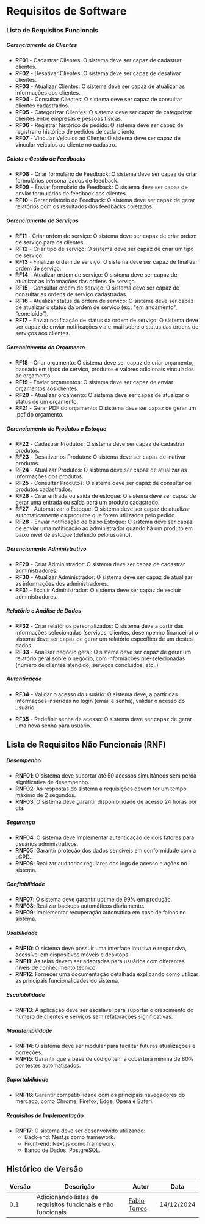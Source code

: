 # Requisitos de Software



### Lista de Requisitos Funcionais

##### Gerenciamento de Clientes

- **RF01** - Cadastrar Clientes: O sistema deve ser capaz de cadastrar clientes.
- **RF02** - Desativar Clientes: O sistema deve ser capaz de desativar clientes.
- **RF03** - Atualizar Clientes: O sistema deve ser capaz de atualizar as informações dos clientes.
- **RF04** - Consultar Clientes: O sistema deve ser capaz de consultar clientes cadastrados.
- **RF05** - Categorizar Clientes: O sistema deve ser capaz de categorizar clientes entre empresas e pessoas físicas.
- **RF06** - Registrar histórico de pedido: O sistema deve ser capaz de registrar o histórico de pedidos de cada cliente.
- **RF07** - Vincular Veículos ao Cliente: O sistema deve ser capaz de vincular veículos ao cliente no cadastro.

##### Coleta e Gestão de Feedbacks

- **RF08** - Criar formulário de Feedback: O sistema deve ser capaz de criar formulários personalizados de feedback.
- **RF09** - Enviar formulário de Feedback: O sistema deve ser capaz de enviar formulários de feedback aos clientes.
- **RF10** - Gerar relatório do Feedback: O sistema deve ser capaz de gerar relatórios com os resultados dos feedbacks coletados.

##### Gerenciamento de Serviços

- **RF11** - Criar ordem de serviço: O sistema deve ser capaz de criar ordem de serviço para os clientes.
- **RF12** - Criar tipo de serviço: O sistema deve ser capaz de criar um tipo de serviço.
- **RF13** - Finalizar ordem de serviço: O sistema deve ser capaz de finalizar ordem de serviço.
- **RF14** - Atualizar ordem de serviço: O sistema deve ser capaz de atualizar as informações das ordens de serviço.
- **RF15** - Consultar ordem de serviço: O sistema deve ser capaz de consultar as ordens de serviço cadastradas.
- **RF16** - Atualizar status da ordem de serviço: O sistema deve ser capaz de atualizar o status da ordem de serviço (ex.: "em andamento", "concluído").
- **RF17** - Enviar notificação de status da ordem de serviço: O sistema deve ser capaz de enviar notificações via e-mail sobre o status das ordens de serviços aos clientes.

##### Gerenciamento do Orçamento

- **RF18** - Criar orçamento: O sistema deve ser capaz de criar orçamento, baseado em tipos de serviço, produtos e valores adicionais vinculados ao orçamento.
- **RF19** - Enviar orçamentos: O sistema deve ser capaz de enviar orçamentos aos clientes.
- **RF20** - Atualizar orçamento: O sistema deve ser capaz de atualizar o status de um orçamento.
- **RF21** - Gerar PDF do orçamento: O sistema deve ser capaz de gerar um .pdf do orçamento.

##### Gerenciamento de Produtos e Estoque

- **RF22** - Cadastrar Produtos: O sistema deve ser capaz de cadastrar produtos.
- **RF23** - Desativar os Produtos: O sistema deve ser capaz de inativar produtos.
- **RF24** - Atualizar Produtos: O sistema deve ser capaz de atualizar as informações dos produtos.
- **RF25** - Consultar Produtos: O sistema deve ser capaz de consultar os produtos cadastrados.
- **RF26** - Criar entrada ou saída de estoque: O sistema deve ser capaz de gerar uma entrada ou saída para um produto cadastrado.
- **RF27** - Automatizar o Estoque: O sistema deve ser capaz de atualizar automaticamente os produtos que forem utilizados pelo pedido.
- **RF28** - Enviar notificação de baixo Estoque: O sistema deve ser capaz de enviar uma notificação ao administrador quando há um produto em baixo nível de estoque (definido pelo usuário).

##### Gerenciamento Administrativo

- **RF29** - Criar Administrador: O sistema deve ser capaz de cadastrar administradores.
- **RF30** - Atualizar Administrador: O sistema deve ser capaz de atualizar as informações dos administradores.
- **RF31** - Excluir Administrador: O sistema deve ser capaz de excluir administradores.

##### Relatório e Análise de Dados

- **RF32** - Criar relatórios personalizados: O sistema deve a partir das informações selecionadas (serviços, clientes, desempenho financeiro) o sistema deve ser capaz de gerar um relatório específico de um destes dados.
- **RF33** - Analisar negócio geral: O sistema deve ser capaz de gerar um relatório geral sobre o negócio, com informações pré-selecionadas (número de clientes atendido, serviços concluídos, etc..)

##### Autenticação

- **RF34** - Validar o acesso do usuário: O sistema deve, a partir das informações inseridas no login (email e senha), validar o acesso do usuário.

- **RF35** - Redefinir senha de acesso: O sistema deve ser capaz de gerar uma nova senha para usuário.



## Lista de Requisitos Não Funcionais (RNF)

##### Desempenho

- **RNF01**: O sistema deve suportar até 50 acessos simultâneos sem perda significativa de desempenho.
- **RNF02**: As respostas do sistema a requisições devem ter um tempo máximo de 2 segundos.
- **RNF03**: O sistema deve garantir disponibilidade de acesso 24 horas por dia.

##### Segurança

- **RNF04**: O sistema deve implementar autenticação de dois fatores para usuários administrativos.
- **RNF05**: Garantir proteção dos dados sensíveis em conformidade com a LGPD.
- **RNF06**: Realizar auditorias regulares dos logs de acesso e ações no sistema.

##### Confiabilidade

- **RNF07**: O sistema deve garantir uptime de 99% em produção.
- **RNF08**: Realizar backups automáticos diariamente.
- **RNF09**: Implementar recuperação automática em caso de falhas no sistema.

##### Usabilidade

- **RNF10**: O sistema deve possuir uma interface intuitiva e responsiva, acessível em dispositivos móveis e desktops.
- **RNF11**: As telas devem ser adaptadas para usuários com diferentes níveis de conhecimento técnico.
- **RNF12**: Fornecer uma documentação detalhada explicando como utilizar as principais funcionalidades do sistema.

##### Escalabilidade

- **RNF13**: A aplicação deve ser escalável para suportar o crescimento do número de clientes e serviços sem refatorações significativas.

##### Manutenibilidade

- **RNF14**: O sistema deve ser modular para facilitar futuras atualizações e correções.
- **RNF15**: Garantir que a base de código tenha cobertura mínima de 80% por testes automatizados.

##### Suportabilidade

- **RNF16**: Garantir compatibilidade com os principais navegadores do mercado, como Chrome, Firefox, Edge, Opera e Safari.

##### Requisitos de Implementação

- **RNF17**: O sistema deve ser desenvolvido utilizando:
    - Back-end: Nest.js como framework.
    - Front-end: Next.js como framework.
    - Banco de Dados: PostgreSQL.



## Histórico de Versão

<center>


| Versão | Descrição                                                    | Autor                                            | Data       |
| ------ | ------------------------------------------------------------ | ------------------------------------------------ | ---------- |
| 0.1    | Adicionando listas de requisitos funcionais e não funcionais | [Fábio Torres](http://github.com/fabioaletorres) | 14/12/2024 |

